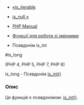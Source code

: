 - [«is_iterable](function.is-iterable.md)
- [is_null »](function.is-null.md)

- [PHP Manual](index.md)
- [Функції для роботи зі змінними](ref.var.md)
- Псевдонім is_int

#is_long

(PHP 4, PHP 5, PHP 7, PHP 8)

is_long - Псевдонім [is_int()](function.is-int.md)

### Опис

Ця функція є псевдонімом: [is_int()](function.is-int.md).
